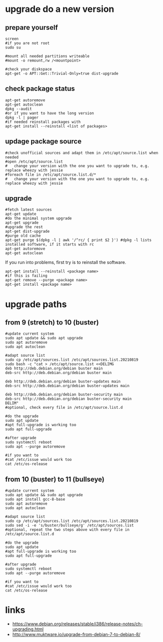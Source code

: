 # upgrade do a new version

## prepare yourself

```
screen
#if you are not root
sudo su

#mount all needed partitions writeable
#mount -o remount,rw /<mountpoint>

#check your diskspace
apt-get -o APT::Get::Trivial-Only=true dist-upgrade
```

## check package status

```
apt-get autoremove
apt-get autoclean
dpkg --audit
#or if you want to have the long version
dpkg -l | pager
#if needed reinstall packages with
apt-get install --reinstall <list of packages>
```

## updage package source

```
#check unofficial sources and adapt them in /etc/apt/source.list when needed
#open /etc/apt/source.list
#   change your version with the one you want to upgrade to, e.g. replace wheezy with jessie
#foreach file in /etc/apt/source.list.d/*
#   change your version with the one you want to upgrade to, e.g. replace wheezy with jessie
```

## upgrade

```
#fetch latest sources
apt-get update
#do the minimal system upgrade
apt-get upgrade
#upgrade the rest
apt-get dist-upgrade
#purge old cache
apt-get purge $(dpkg -l | awk '/^rc/ { print $2 }') #dpkg -l lists installed software, if it starts with rc
apt-get autoremove
apt-get autoclean
```

If you run into problems, first try is to reinstall the software.

```
apt-get install --reinstall <package name>
#if this is failing
apt-get remove --purge <package name>
apt-get install <package name>
```

# upgrade paths

## from 9 (stretch) to 10 (buster)

```
#update current system
sudo apt update && sudo apt upgrade
sudo apt autoremove
sudo apt autoclean

#adapt source list
sudo cp /etc/apt/sources.list /etc/apt/sources.list.20210819
sudo bash -c "cat > /etc/apt/source.list <<DELIMG
deb http://deb.debian.org/debian buster main
deb-src http://deb.debian.org/debian buster main

deb http://deb.debian.org/debian buster-updates main
deb-src http://deb.debian.org/debian buster-updates main

deb http://deb.debian.org/debian buster-security main
deb-src http://deb.debian.org/debian buster-security main
DELIM"
#optional, check every file in /etc/apt/source.list.d

#do the upgrade
sudo apt update
#apt full-upgrade is working too
sudo apt full-upgrade

#after upgrade
sudo systemctl reboot
sudo apt --purge autoremove

#if you want to
#cat /etc/issue would work too
cat /etc/os-release
```

## from 10 (buster) to 11 (bullseye)

```
#update current system
sudo apt update && sudo apt upgrade
sudo apt install gcc-8-base
sudo apt autoremove
sudo apt autoclean

#adapt source list
sudo cp /etc/apt/sources.list /etc/apt/sources.list.20210819
sudo sed -i -e 's/buster/bullseye/g' /etc/apt/sources.list
#optional, repeat the two steps above with every file in /etc/apt/source.list.d

#do the upgrade
sudo apt update
#apt full-upgrade is working too
sudo apt full-upgrade

#after upgrade
sudo systemctl reboot
sudo apt --purge autoremove

#if you want to
#cat /etc/issue would work too
cat /etc/os-release
```

# links

* https://www.debian.org/releases/stable/i386/release-notes/ch-upgrading.html
* http://www.muktware.io/upgrade-from-debian-7-to-debian-8/
